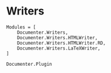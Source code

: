 # Writers

```@autodocs
Modules = [
    Documenter.Writers,
    Documenter.Writers.HTMLWriter,
    Documenter.Writers.HTMLWriter.RD,
    Documenter.Writers.LaTeXWriter,
]
```
```@docs
Documenter.Plugin
```
